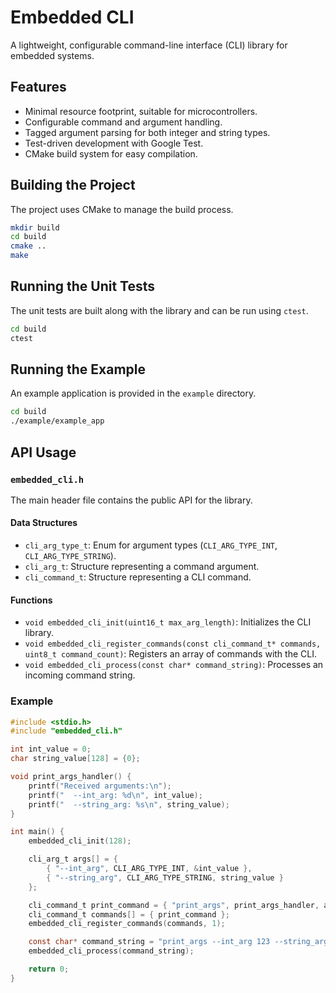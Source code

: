 # Embedded CLI

A lightweight, configurable command-line interface (CLI) library for embedded systems.

## Features

*   Minimal resource footprint, suitable for microcontrollers.
*   Configurable command and argument handling.
*   Tagged argument parsing for both integer and string types.
*   Test-driven development with Google Test.
*   CMake build system for easy compilation.

## Building the Project

The project uses CMake to manage the build process.

```bash
mkdir build
cd build
cmake ..
make
```

## Running the Unit Tests

The unit tests are built along with the library and can be run using `ctest`.

```bash
cd build
ctest
```

## Running the Example

An example application is provided in the `example` directory.

```bash
cd build
./example/example_app
```

## API Usage

### `embedded_cli.h`

The main header file contains the public API for the library.

#### Data Structures

*   `cli_arg_type_t`: Enum for argument types (`CLI_ARG_TYPE_INT`, `CLI_ARG_TYPE_STRING`).
*   `cli_arg_t`: Structure representing a command argument.
*   `cli_command_t`: Structure representing a CLI command.

#### Functions

*   `void embedded_cli_init(uint16_t max_arg_length)`: Initializes the CLI library.
*   `void embedded_cli_register_commands(const cli_command_t* commands, uint8_t command_count)`: Registers an array of commands with the CLI.
*   `void embedded_cli_process(const char* command_string)`: Processes an incoming command string.

### Example

```c
#include <stdio.h>
#include "embedded_cli.h"

int int_value = 0;
char string_value[128] = {0};

void print_args_handler() {
    printf("Received arguments:\n");
    printf("  --int_arg: %d\n", int_value);
    printf("  --string_arg: %s\n", string_value);
}

int main() {
    embedded_cli_init(128);

    cli_arg_t args[] = {
        { "--int_arg", CLI_ARG_TYPE_INT, &int_value },
        { "--string_arg", CLI_ARG_TYPE_STRING, string_value }
    };

    cli_command_t print_command = { "print_args", print_args_handler, args, 2 };
    cli_command_t commands[] = { print_command };
    embedded_cli_register_commands(commands, 1);

    const char* command_string = "print_args --int_arg 123 --string_arg \"hello from example\"";
    embedded_cli_process(command_string);

    return 0;
}
